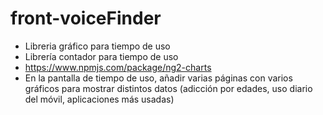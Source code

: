 # front-voiceFinder

- Libreria gráfico para tiempo de uso
- Librería contador para tiempo de uso
- https://www.npmjs.com/package/ng2-charts
- En la pantalla de tiempo de uso, añadir varias páginas con varios gráficos para mostrar distintos datos (adicción por edades, uso diario del móvil, aplicaciones más usadas)
